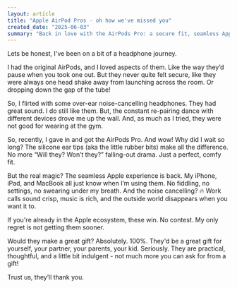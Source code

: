 ```yaml
---
layout: article
title: "Apple AirPod Pros - oh how we've missed you"
created_date: "2025-06-03"
summary: "Back in love with the AirPods Pro: a secure fit, seamless Apple magic, great sound, and the perfect gift for anyone with ears."
---
```


Lets be honest, I've been on a bit of a headphone journey.

I had the original AirPods, and I loved aspects of them. Like the way they’d pause when you took one out. But they never quite felt secure, like they were always one head shake away from launching across the room. Or dropping down the gap of the tube!

So, I flirted with some over-ear noise-cancelling headphones. They had great sound. I do still like them. But, the constant re-pairing dance with different devices drove me up the wall. And, as much as I tried, they were not good for wearing at the gym.

So, recently, I gave in and got the AirPods Pro. And wow! Why did I wait so long? The silicone ear tips (aka the little rubber bits) make all the difference. No more “Will they? Won’t they?” falling-out drama. Just a perfect, comfy fit.

But the real magic? The seamless Apple experience is back. My iPhone, iPad, and MacBook all just know when I’m using them. No fiddling, no settings, no swearing under my breath. And the noise cancelling? 🔥 Work calls sound crisp, music is rich, and the outside world disappears when you want it to.

If you're already in the Apple ecosystem, these win. No contest. My only regret is not getting them sooner.

Would they make a great gift? Absolutely. 100%.
They'd be a great gift for yourself, your partner, your parents, your kid. Seriously. They are practical, thoughtful, and a little bit indulgent - not much more you can ask for from a gift!

Trust us, they’ll thank you.
